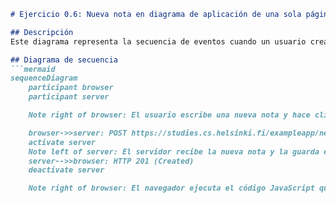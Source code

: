 ```markdown
# Ejercicio 0.6: Nueva nota en diagrama de aplicación de una sola página

## Descripción
Este diagrama representa la secuencia de eventos cuando un usuario crea una nueva nota en la versión de **Single Page Application (SPA)** de la aplicación. A diferencia de la versión tradicional, no hay redirección ni recarga de la página. El navegador actualiza la interfaz de usuario dinámicamente usando JavaScript.

## Diagrama de secuencia
```mermaid
sequenceDiagram
    participant browser
    participant server

    Note right of browser: El usuario escribe una nueva nota y hace clic en "Save"

    browser->>server: POST https://studies.cs.helsinki.fi/exampleapp/new_note_spa
    activate server
    Note left of server: El servidor recibe la nueva nota y la guarda en el archivo data.json
    server-->>browser: HTTP 201 (Created)
    deactivate server

    Note right of browser: El navegador ejecuta el código JavaScript que actualiza la interfaz de usuario con la nueva nota